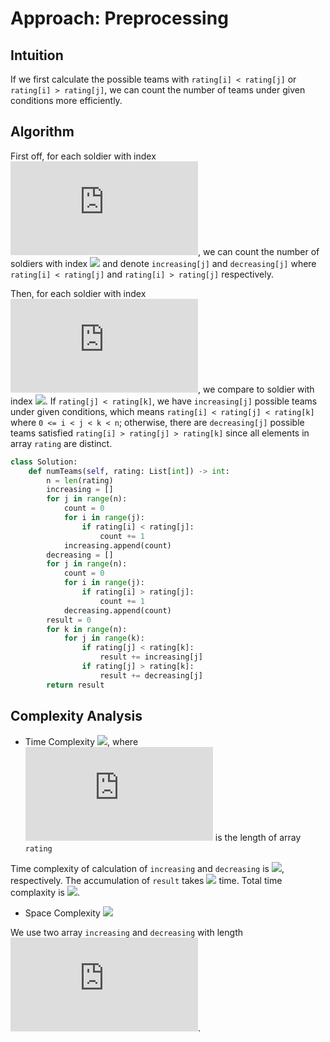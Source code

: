 # Approach: Preprocessing

## Intuition

If we first calculate the possible teams with `rating[i] < rating[j]` or `rating[i] > rating[j]`, we can count the number of teams under given conditions more efficiently.

## Algorithm

First off, for each soldier with index ![](http://latex.codecogs.com/gif.latex?j), we can count the number of soldiers with index ![](http://latex.codecogs.com/gif.latex?i<j) and denote `increasing[j]` and `decreasing[j]` where `rating[i] < rating[j]` and `rating[i] > rating[j]` respectively.

Then, for each soldier with index ![](http://latex.codecogs.com/gif.latex?k), we compare to soldier with index ![](http://latex.codecogs.com/gif.latex?j<k). If `rating[j] < rating[k]`, we have `increasing[j]` possible teams under given conditions, which means `rating[i] < rating[j] < rating[k]` where `0 <= i < j < k < n`; otherwise, there are `decreasing[j]` possible teams satisfied `rating[i] > rating[j] > rating[k]` since all elements in array `rating` are distinct.

``` py
class Solution:
    def numTeams(self, rating: List[int]) -> int:
        n = len(rating)
        increasing = []
        for j in range(n):
            count = 0
            for i in range(j):
                if rating[i] < rating[j]:
                    count += 1
            increasing.append(count)
        decreasing = []
        for j in range(n):
            count = 0
            for i in range(j):
                if rating[i] > rating[j]:
                    count += 1
            decreasing.append(count)
        result = 0
        for k in range(n):
            for j in range(k):
                if rating[j] < rating[k]:
                    result += increasing[j]
                if rating[j] > rating[k]:
                    result += decreasing[j]
        return result
```

## Complexity Analysis

* Time Complexity ![](http://latex.codecogs.com/gif.latex?\\mathcal{O}(n^2)), where ![](http://latex.codecogs.com/gif.latex?n) is the length of array `rating`

Time complexity of calculation of `increasing` and `decreasing` is ![](http://latex.codecogs.com/gif.latex?\\mathcal{O}(n^2)), respectively. The accumulation of `result` takes ![](http://latex.codecogs.com/gif.latex?\\mathcal{O}(n^2)) time. Total time complaxity is ![](http://latex.codecogs.com/gif.latex?\\mathcal{O}(n^2)).

* Space Complexity ![](http://latex.codecogs.com/gif.latex?\\mathcal{O}(n))

We use two array `increasing` and `decreasing` with length ![](http://latex.codecogs.com/gif.latex?n).

